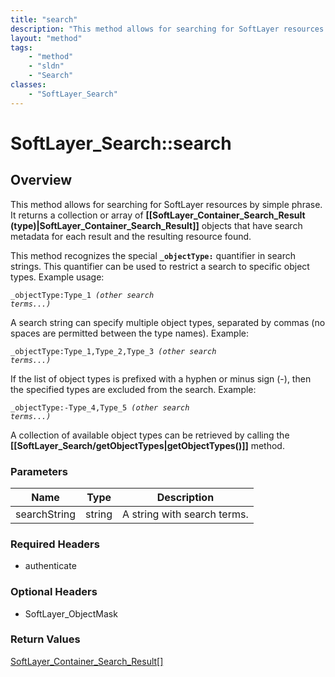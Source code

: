 ```yaml
---
title: "search"
description: "This method allows for searching for SoftLayer resources by simple phrase. It returns a collection or array of <b>[[Soft... "
layout: "method"
tags:
    - "method"
    - "sldn"
    - "Search"
classes:
    - "SoftLayer_Search"
---
```

# SoftLayer_Search::search
## Overview 
This method allows for searching for SoftLayer resources by simple phrase. It returns a collection or array of <b>[[SoftLayer_Container_Search_Result (type)|SoftLayer_Container_Search_Result]]</b> objects that have search metadata for each result and the resulting resource found. 

This method recognizes the special <b><code>_objectType:</code></b> quantifier in search strings.  This quantifier can be used to restrict a search to specific object types.  Example usage: 

<code>_objectType:Type_1 </code><i><code>(other search terms...)</code></i> 

A search string can specify multiple object types, separated by commas (no spaces are permitted between the type names).  Example: 

<code>_objectType:Type_1,Type_2,Type_3 </code><i><code>(other search terms...)</code></i> 

If the list of object types is prefixed with a hyphen or minus sign (-), then the specified types are excluded from the search.  Example: 

<code>_objectType:-Type_4,Type_5 </code><i><code>(other search terms...)</code></i> 

A collection of available object types can be retrieved by calling the <b>[[SoftLayer_Search/getObjectTypes|getObjectTypes()]]</b> method. 

### Parameters 
|Name | Type | Description |
| --- | --- | --- |
|searchString| string| A string with search terms.|


### Required Headers
* authenticate

### Optional Headers
* SoftLayer_ObjectMask

### Return Values
<a href='/reference/datatypes/SoftLayer_Container_Search_Result'>SoftLayer_Container_Search_Result[] </a>
